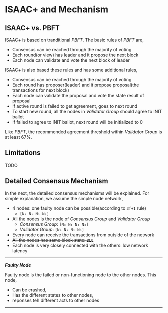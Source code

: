 # ISAAC+ and Mechanism

## ISAAC+ vs. PBFT

ISAAC+ is based on tranditional *PBFT*. The basic rules of *PBFT* are,

* Consensus can be reached through the majority of voting
* Each round(or view) has leader and it propose the next block
* Each node can validate and vote the next block of leader

ISAAC+ is also based these rules and has some additional rules,

* Consensus can be reached through the majority of voting
* Each round has proposer(leader) and it propose proposal(the transactions for next block)
* Each node can validate the proposal and vote the state result of proposal
* If active round is failed to get agreement, goes to next round
* To start new round, all the nodes in *Validator Group* should agree to INIT ballot
* If failed to agree to INIT ballot, next round will be initialized to 0

Like *PBFT*, the recommended agreement threshold within *Validator Group* is at least 67%.

## Limitations

TODO

## Detailed Consensus Mechanism

In the next, the detailed consensus mechanisms will be explained. For simple explanation, we assume the simple node network,

* 4 nodes: one faulty node can be possible(according to `3f+1` rule)
    - `[N₀ N₁ N₂ N₃]`
* All the nodes is the node of *Consensus Group* and *Validator Group*
    - *Consensus Group*: `[N₀ N₁ N₂ N₃]`
    - *Validator Group*: `[N₀ N₁ N₂ N₃]`
* Every node can receive the transactions from outside of the network
* ~~All the nodes has same block state: `BL0`~~
* Each node is very closely connected with the others: low network latency

---
***Faulty Node***

Faulty node is the failed or non-functioning node to the other nodes. This node,

* Can be crashed,
* Has the different states to other nodes,
* reponses teh different acts to other nodes

---
